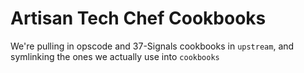 # Artisan Tech Chef Cookbooks

We're pulling in opscode and 37-Signals cookbooks in `upstream`, and symlinking the ones we actually use into `cookbooks`